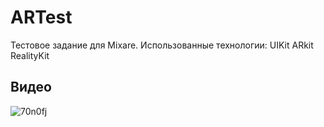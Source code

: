 # ARTest
Тестовое задание для Mixare.
Использованные технологии:
UIKit
ARkit
RealityKit

## Видео

![70n0fj](https://user-images.githubusercontent.com/89085993/201546861-eb51635a-bf88-4cf2-8531-981a2fc9d6d9.gif)



